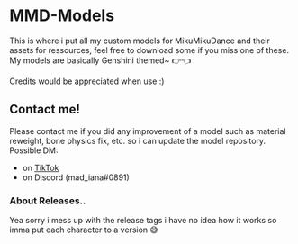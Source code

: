 # MMD-Models
This is where i put all my custom models for MikuMikuDance and their assets for ressources, feel free to download some if you miss one of these.<br>
My models are basically Genshini themed~ 👉👈

Credits would be appreciated when use :)
## Contact me!
Please contact me if you did any improvement of a model such as material reweight, bone physics fix, etc.
so i can update the model repository.
<br>Possible DM:
- on [TikTok](https://www.tiktok.com/@mad_iana)
- on Discord (mad_iana#0891)

### About Releases..
Yea sorry i mess up with the release tags i have no idea how it works so imma put each character to a version 😅
